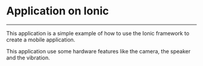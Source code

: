# Application on Ionic

---

This application is a simple example of how to use the Ionic framework to create a mobile application.

This application use some hardware features like the camera, the speaker and the vibration.
